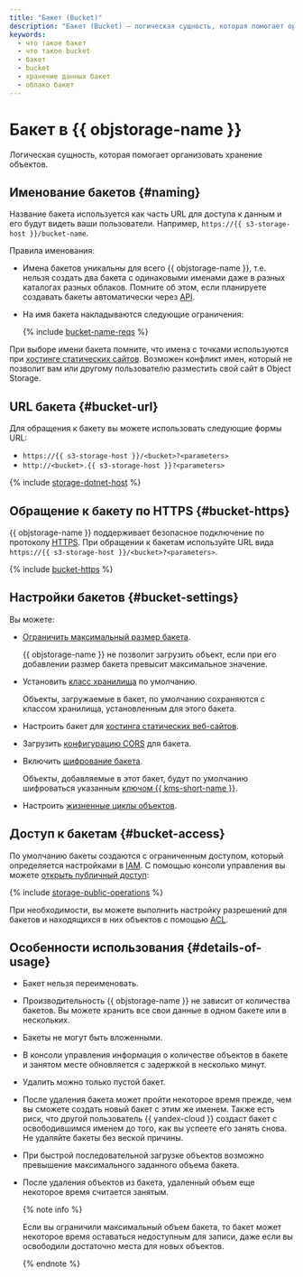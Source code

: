 ```yaml
---
title: "Бакет (Bucket)"
description: "Бакет (Bucket) – логическая сущность, которая помогает организовать хранение объектов. Название бакета используется как часть URL для доступа к данным. Имена бакетов уникальны для всего, т.е. нельзя создать два бакета с одинаковыми именами даже в разных каталогах разных облаков. Помните об этом, если планируете создавать бакеты автоматически через API."
keywords:
  - что такое бакет
  - что такое bucket
  - бакет
  - bucket
  - хранение данных бакет
  - облако бакет
---
```


# Бакет в {{ objstorage-name }}

Логическая сущность, которая помогает организовать хранение объектов.

## Именование бакетов {#naming}

Название бакета используется как часть URL для доступа к данным и его будут видеть ваши пользователи. Например, `https://{{ s3-storage-host }}/bucket-name`.

Правила именования:

- Имена бакетов уникальны для всего {{ objstorage-name }}, т.е. нельзя создать два бакета с одинаковыми именами даже в разных каталогах разных облаков. Помните об этом, если планируете создавать бакеты автоматически через [API](../../glossary/rest-api.md).
- На имя бакета накладываются следующие ограничения:

   {% include [bucket-name-reqs](../../_includes/bucket-name-reqs.md) %}

При выборе имени бакета помните, что имена с точками используются при [хостинге статических сайтов](hosting.md). Возможен конфликт имен, который не позволит вам или другому пользователю разместить свой сайт в Object Storage.

## URL бакета {#bucket-url}

Для обращения к бакету вы можете использовать следующие формы URL:

- `https://{{ s3-storage-host }}/<bucket>?<parameters>`
- `http://<bucket>.{{ s3-storage-host }}?<parameters>`

{% include [storage-dotnet-host](../_includes_service/storage-dotnet-host.md) %}



## Обращение к бакету по HTTPS {#bucket-https}

{{ objstorage-name }} поддерживает безопасное подключение по протоколу [HTTPS](../../glossary/ssl-certificate.md). При обращении к бакетам используйте URL вида `https://{{ s3-storage-host }}/<bucket>?<parameters>`.

{% include [bucket-https](../../_includes/storage/bucket-https.md) %}



## Настройки бакетов {#bucket-settings}

Вы можете:

- [Ограничить максимальный размер бакета](../operations/buckets/limit-max-volume.md).

    {{ objstorage-name }} не позволит загрузить объект, если при его добавлении размер бакета превысит максимальное значение.

- Установить [класс хранилища](storage-class.md) по умолчанию.

     Объекты, загружаемые в бакет, по умолчанию сохраняются с классом хранилища, установленным для этого бакета.

- Настроить бакет для [хостинга статических веб-сайтов](hosting.md).
- Загрузить [конфигурацию CORS](cors.md) для бакета.
- Включить [шифрование бакета](../operations/buckets/encrypt.md).

    Объекты, добавляемые в этот бакет, будут по умолчанию шифроваться указанным [ключом {{ kms-short-name }}](../../kms/concepts/key.md).

- Настроить [жизненные циклы объектов](lifecycles.md).

## Доступ к бакетам {#bucket-access}

По умолчанию бакеты создаются с ограниченным доступом, который определяется настройками в [IAM](../../iam/concepts/index.md). С помощью консоли управления вы можете [открыть публичный доступ](../operations/buckets/bucket-availability.md):

{% include [storage-public-operations](../_includes_service/storage-public-operations.md) %}

При необходимости, вы можете выполнить настройку разрешений для бакетов и находящихся в них объектов с помощью [ACL](acl.md).

## Особенности использования {#details-of-usage}

- Бакет нельзя переименовать.
- Производительность {{ objstorage-name }} не зависит от количества бакетов. Вы можете хранить все свои данные в одном бакете или в нескольких.
- Бакеты не могут быть вложенными.
- В консоли управления информация о количестве объектов в бакете и занятом месте обновляется с задержкой в несколько минут.
- Удалить можно только пустой бакет.
- После удаления бакета может пройти некоторое время прежде, чем вы сможете создать новый бакет с этим же именем. Также есть риск, что другой пользователь {{ yandex-cloud }} создаст бакет с освободившимся именем до того, как вы успеете его занять снова. Не удаляйте бакеты без веской причины.
- При быстрой последовательной загрузке объектов возможно превышение максимального заданного объема бакета.
- После удаления объектов из бакета, удаленный объем еще некоторое время считается занятым.

  {% note info %}

  Если вы ограничили максимальный объем бакета, то бакет может некоторое время оставаться недоступным для записи, даже если вы освободили достаточно места для новых объектов.

  {% endnote %}
